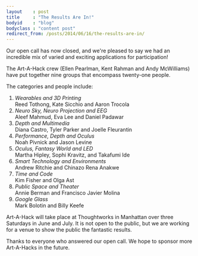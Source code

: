 ```yaml
---
layout    : post
title     : "The Results Are In!"
bodyid    : "blog"
bodyclass : "content post"
redirect_from: /posts/2014/06/16/the-results-are-in/
---
```

Our open call has now closed, and we're pleased to say we had an incredible mix of varied and exciting applications for participation!

The Art-A-Hack crew (Ellen Pearlman, Kent Rahman and Andy McWilliams) have put together nine groups that encompass twenty-one people. 

<!--excerpt-ends-->

The categories and people include:

<ol>
  <li>
    <em>Wearables and 3D Printing</em><br />
    Reed Tothong, Kate Sicchio and Aaron Trocola
  </li>
  <li>
    <em>Neuro Sky, Neuro Projection and EEG</em><br />
    Aleef Mahmud, Eva Lee and Daniel Padawar
  </li>
  <li>
    <em>Depth and Multimedia</em><br />
    Diana Castro, Tyler Parker and Joelle Fleurantin
  </li>
  <li>
    <em>Performance, Depth and Oculus</em><br />
    Noah Pivnick and Jason Levine
  </li>
  <li>
    <em>Oculus, Fantasy World and LED</em><br />
    Martha Hipley, Sophi Kravitz, and Takafumi Ide
  </li>
  <li>
    <em>Smart Technology and Environments</em><br />
    Andrew Ritchie and Chinazo Rena Anakwe
  </li>
  <li>
    <em>Time and Code</em><br />
    Kim Fisher and Olga Ast
  </li>
  <li>
    <em>Public Space and Theater</em><br />
    Annie Berman and Francisco Javier Molina
  </li>
  <li>
    <em>Google Glass</em><br />
    Mark Bolotin and Billy Keefe
  </li>
</ol>

Art-A-Hack will take place at Thoughtworks in Manhattan over three Saturdays in June and July. It is not open to the public, but we are working for a venue to show the public the fantastic results.

Thanks to everyone who answered our open call. We hope to sponsor more Art-A-Hacks in the future.

